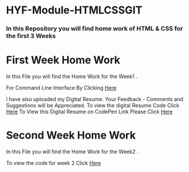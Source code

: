 # HYF-Module-HTMLCSSGIT
<h3> In this Repository you will find home work of  HTML & CSS for the first 3 Weeks

<h1> First Week Home Work </h1>
In this File you will find the Home Work for the Week1 .


For Command Line Interface 
By Clicking <a href="https://github.com/arsalanamanat/HYF-Module-HTMLCSSGIT/blob/master/Week1/Commandlineanswers.txt">Here</a>

I have also uploaded my Digital Resume. Your Feedback - Comments and Suggestions will be Appreciated.
To view the digital Resume Code Click <a href="https://github.com/arsalanamanat/HYF-Module-HTMLCSSGIT/blob/master/Week1/resume1.html">Here</a>
To View this Digital Resume on CodePen Link Please Click <a href="https://codepen.io/arsalan-amanat/project/full/Zmqobb">Here</a>



<h1> Second Week Home Work </h1>
In this File you will find the Home Work for the Week2 .



To view the code for week 2 Click <a href="https://arsalanamanat.github.io/HYF-Module-HTMLCSSGIT/Week2/index.html">Here</a>

